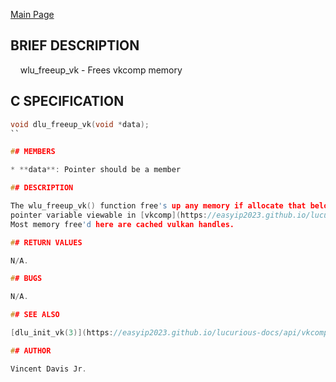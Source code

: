 <a href="https://easyip2023.github.io/lucurious-docs/" class="button">Main Page</a>

## BRIEF DESCRIPTION

&nbsp;&nbsp;&nbsp;&nbsp;wlu_freeup_vk - Frees vkcomp memory

## C SPECIFICATION

```c
void dlu_freeup_vk(void *data);
``

## MEMBERS

* **data**: Pointer should be a member

## DESCRIPTION

The wlu_freeup_vk() function free's up any memory if allocate that belongs to the vkcomp
pointer variable viewable in [vkcomp](https://easyip2023.github.io/lucurious-docs/structs/vkcomp/vkcomp).
Most memory free'd here are cached vulkan handles.

## RETURN VALUES

N/A.

## BUGS

N/A.

## SEE ALSO

[dlu_init_vk(3)](https://easyip2023.github.io/lucurious-docs/api/vkcomp/dlu_init_vk)

## AUTHOR

Vincent Davis Jr.
